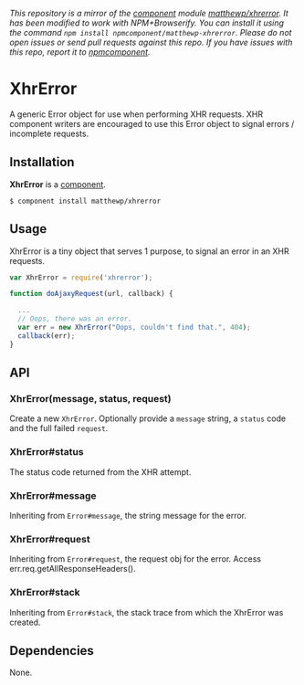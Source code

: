 *This repository is a mirror of the [component](http://component.io) module [matthewp/xhrerror](http://github.com/matthewp/xhrerror). It has been modified to work with NPM+Browserify. You can install it using the command `npm install npmcomponent/matthewp-xhrerror`. Please do not open issues or send pull requests against this repo. If you have issues with this repo, report it to [npmcomponent](https://github.com/airportyh/npmcomponent).*
# XhrError

A generic Error object for use when performing XHR requests. XHR component writers are encouraged to use this Error object to signal errors / incomplete requests.

## Installation

**XhrError** is a [component](https://github.com/component/component).

    $ component install matthewp/xhrerror

## Usage

XhrError is a tiny object that serves 1 purpose, to signal an error in an XHR requests.

```javascript
var XhrError = require('xhrerror');

function doAjaxyRequest(url, callback) {

  ...
  // Oops, there was an error.
  var err = new XhrError("Oops, couldn't find that.", 404);
  callback(err);
}
```

## API

### XhrError(message, status, request)

Create a new ``XhrError``. Optionally provide a ``message`` string, a ``status`` code and the full failed ``request``.

### XhrError#status

The status code returned from the XHR attempt.

### XhrError#message

Inheriting from ``Error#message``, the string message for the error.

### XhrError#request

Inheriting from ``Error#request``, the request obj for the error. Access err.req.getAllResponseHeaders().

### XhrError#stack

Inheriting from ``Error#stack``, the stack trace from which the XhrError was created.

## Dependencies

None.